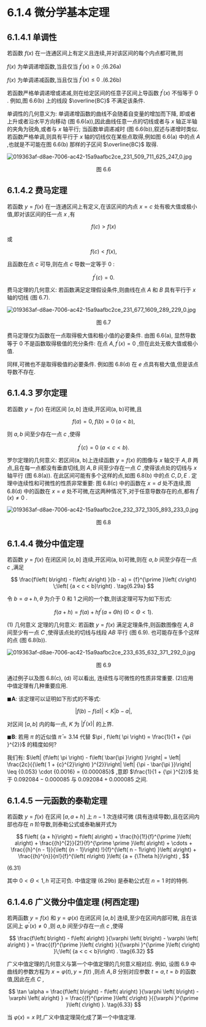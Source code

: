 # 6.1.4 微分学基本定理

## 6.1.4.1 单调性

若函数 $f\left( x\right)$ 在一连通区间上有定义且连续,并对该区间的每个内点都可微,则

$f\left( x\right)$ 为单调递增函数,当且仅当 ${f}^{\prime }\left( x\right)  \geq  0$ ;(6.26a)

$f\left( x\right)$ 为单调递减函数,当且仅当 ${f}^{\prime }\left( x\right)  \leq  0$ .(6.26b)

若函数严格单调递增或递减,则在给定区间的任意子区间上导函数 ${f}^{\prime }\left( x\right)$ 不恒等于 0 . 例如,图 6.6(b) 上的线段 $\overline{BC}$ 不满足该条件.

单调性的几何意义为: 单调递增函数的曲线不会随着自变量的增加而下降, 即或者上升或者沿水平方向移动 (图 6.6(a)),因此曲线任意一点的切线或者与 $x$ 轴正半轴的夹角为锐角,或者与 $x$ 轴平行; 当函数单调递减时 (图 6.6(b)),叙述与递增时类似. 若函数严格单调,则具有平行于 $x$ 轴的切线仅在某些点取得,例如图 6.6(a) 中的点 $A$ ,也就是不可能在图 6.6(b) 那样的子区间 $\overline{BC}$ 取得.

![019363af-d8ae-7006-ac42-15a9aafbc2ce_231_509_711_625_247_0.jpg](/images/019363af-d8ae-7006-ac42-15a9aafbc2ce_231_509_711_625_247_0.jpg)

<center>图 6.6</center>

## 6.1.4.2 费马定理

若函数 $y = f\left( x\right)$ 在一连通区间上有定义,在该区间的内点 $x = c$ 处有极大值或极小值,即对该区间的任一点 $x$ ,有

$$
f\left( c\right)  > f\left( x\right)  \tag{6.27a}
$$

或

$$
f\left( c\right)  < f\left( x\right) , \tag{6.27b}
$$

且函数在点 $c$ 可导,则在点 $c$ 导数一定等于 0 :

$$
{f}^{\prime }\left( c\right)  = 0. \tag{6.27c}
$$

费马定理的几何意义: 若函数满足定理假设条件,则曲线在点 $A$ 和 $B$ 具有平行于 $x$ 轴的切线 (图 6.7).

![019363af-d8ae-7006-ac42-15a9aafbc2ce_231_677_1609_289_229_0.jpg](/images/019363af-d8ae-7006-ac42-15a9aafbc2ce_231_677_1609_289_229_0.jpg)

<center>图 6.7</center>

费马定理仅为函数在一点取得极大值和极小值的必要条件. 由图 6.6(a), 显然导数等于 0 不是函数取得极值的充分条件: 在点 $A,{f}^{\prime }\left( x\right)  = 0$ ,但在此处无极大值或极小值.

同样,可微也不是取得极值的必要条件. 例如图 6.8(d) 在 $e$ 点具有极大值,但是该点导数不存在.

## 6.1.4.3 罗尔定理

若函数 $y = f\left( x\right)$ 在闭区间 $\left\lbrack  {a, b}\right\rbrack$ 连续,开区间(a, b)可微,且

$$
f\left( a\right)  = 0,\;f\left( b\right)  = 0\;\left( {a < b}\right) , \tag{6.28a}
$$

则 $a, b$ 间至少存在一点 $c$ ,使得

$$
{f}^{\prime }\left( c\right)  = 0\;\left( {a < c < b}\right) . \tag{6.28b}
$$

罗尔定理的几何意义: 若区间(a, b)上连续函数 $y = f\left( x\right)$ 的图像与 $x$ 轴交于 $A, B$ 两点,且在每一点都没有垂直切线,则 $A, B$ 间至少存在一点 $C$ ,使得该点处的切线与 $x$ 轴平行 (图 6.8(a)). 在此区间可能有多个这样的点,如图 6.8(b) 中的点 $C, D, E$ . 定理中连续性和可微性的性质非常重要: 图 6.8(c) 中的函数在 $x = d$ 处不连续,图 6.8(d) 中的函数在 $x = e$ 处不可微,在这两种情况下,对于任意导数存在的点,都有 ${f}^{\prime }\left( x\right)  \neq  0$ .

![019363af-d8ae-7006-ac42-15a9aafbc2ce_232_372_1305_893_233_0.jpg](/images/019363af-d8ae-7006-ac42-15a9aafbc2ce_232_372_1305_893_233_0.jpg)

<center>图 6.8</center>

## 6.1.4.4 微分中值定理

若函数 $y = f\left( x\right)$ 在闭区间 $\left\lbrack  {a, b}\right\rbrack$ 连续,开区间(a, b)可微,则在 $a, b$ 间至少存在一点 $c$ ,满足

$$
\frac{f\left( b\right)  - f\left( a\right) }{b - a} = {f}^{\prime }\left( c\right) \;\left( {a < c < b}\right) . \tag{6.29a}
$$

令 $b = a + h,\theta$ 为介于 0 和 1 之间的一个数,则该定理可写为如下形式:

$$
f\left( {a + h}\right)  = f\left( a\right)  + h{f}^{\prime }\left( {a + {\Theta h}}\right) \;\left( {0 < \Theta  < 1}\right) . \tag{6.29b}
$$

(1) 几何意义 定理的几何意义: 若函数 $y = f\left( x\right)$ 满足定理条件,则函数图像在 $A, B$ 间至少有一点 $C$ ,使得该点处的切线与线段 ${AB}$ 平行 (图 6.9). 也可能存在多个这样的点 (图 6.8(b)).

![019363af-d8ae-7006-ac42-15a9aafbc2ce_233_635_632_371_292_0.jpg](/images/019363af-d8ae-7006-ac42-15a9aafbc2ce_233_635_632_371_292_0.jpg)

<center>图 6.9</center>

通过例子以及图 6.8(c), (d) 可以看出, 连续性与可微性的性质非常重要. (2)应用 中值定理有几种重要应用.

$\blacksquare \mathbf{A}$: 该定理可以证明如下形式的不等式:

$$
\left| {f\left( b\right)  - f\left( a\right) }\right|  < K\left| {b - a}\right| , \tag{6.30}
$$

对区间 $\left\lbrack  {a, b}\right\rbrack$ 内的每一点, $K$ 为 $\left| {{f}^{\prime }\left( x\right) }\right|$ 的上界.

$\blacksquare \mathbf{B}$: 若用 $\pi$ 的近似值 $\bar{\pi } = {3.14}$ 代替 $\pi , f\left( \pi \right)  = \frac{1}{1 + {\pi }^{2}}$ 的精度如何?

我们有: $\left| {f\left( \pi \right)  - f\left( \bar{\pi }\right) }\right|  = \left| \frac{2c}{{\left( 1 + {c}^{2}\right) }^{2}}\right| \left| {\pi  - \bar{\pi }}\right|  \leq  {0.053} \cdot  {0.0016} = {0.000085}$ ,意即 $\frac{1}{1 + {\pi }^{2}}$ 处于 ${0.092084} - {0.000085}$ 与 ${0.092084} + {0.000085}$ 之间.

## 6.1.4.5 一元函数的泰勒定理

若函数 $y = f\left( x\right)$ 在区间 $\left\lbrack  {a, a + h}\right\rbrack$ 上 $n - 1$ 次连续可微 (具有连续导数),且在区间内部也存在 $n$ 阶导数,则泰勒公式或泰勒展开式为

$$
f\left( {a + h}\right)  = f\left( a\right)  + \frac{h}{1!}{f}^{\prime }\left( a\right)  + \frac{{h}^{2}}{2!}{f}^{\prime \prime }\left( a\right)  + \cdots  + \frac{{h}^{n - 1}}{\left( {n - 1}\right) !}{f}^{\left( n - 1\right) }\left( a\right)  + \frac{{h}^{n}}{n!}{f}^{\left( n\right) }\left( {a + {\Theta h}}\right) ,
$$

(6.31)

其中 $0 < \Theta  < 1, h$ 可正可负. 中值定理 (6.29b) 是泰勒公式在 $n = 1$ 时的特例.

## 6.1.4.6 广义微分中值定理 (柯西定理)

若两函数 $y = f\left( x\right)$ 和 $y = \varphi \left( x\right)$ 在闭区间 $\left\lbrack  {a, b}\right\rbrack$ 连续,至少在区间内部可微, 且在该区间上 ${\varphi }^{\prime }\left( x\right)  \neq  0$ ,则 $a, b$ 间至少存在一点 $c$ ,使得

$$
\frac{f\left( b\right)  - f\left( a\right) }{\varphi \left( b\right)  - \varphi \left( a\right) } = \frac{{f}^{\prime }\left( c\right) }{{\varphi }^{\prime }\left( c\right) }\;\left( {a < c < b}\right) . \tag{6.32}
$$

广义中值定理的几何意义与第一个中值定理的几何意义相对应. 例如, 设图 6.9 中曲线的参数方程为 $x = \varphi \left( t\right) , y = f\left( t\right)$ ,则点 $A, B$ 分别对应参数 $t = a, t = b$ 的函数值,因此在点 $C$ ,

$$
\tan \alpha  = \frac{f\left( b\right)  - f\left( a\right) }{\varphi \left( b\right)  - \varphi \left( a\right) } = \frac{{f}^{\prime }\left( c\right) }{{\varphi }^{\prime }\left( c\right) }. \tag{6.33}
$$

当 $\varphi \left( x\right)  = x$ 时,广义中值定理简化成了第一个中值定理.
